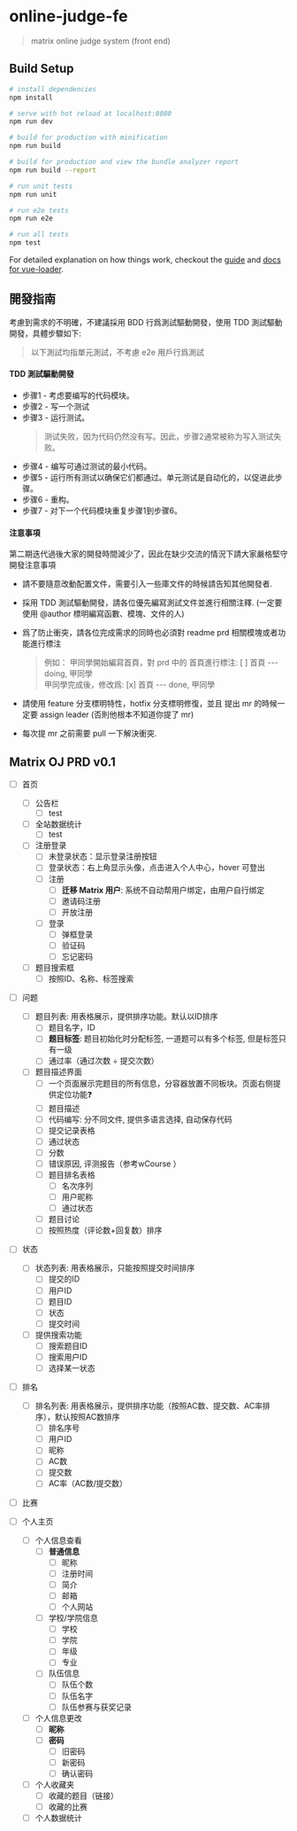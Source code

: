 # online-judge-fe

> matrix online judge system (front end)

## Build Setup

``` bash
# install dependencies
npm install

# serve with hot reload at localhost:8080
npm run dev

# build for production with minification
npm run build

# build for production and view the bundle analyzer report
npm run build --report

# run unit tests
npm run unit

# run e2e tests
npm run e2e

# run all tests
npm test
```

For detailed explanation on how things work, checkout the [guide](http://vuejs-templates.github.io/webpack/) and [docs for vue-loader](http://vuejs.github.io/vue-loader).

## 開發指南

考慮到需求的不明確，不建議採用 BDD 行爲測試驅動開發，使用 TDD 測試驅動開發，具體步驟如下:
> 以下測試均指單元測試，不考慮 e2e 用戶行爲測試

#### TDD 測試驅動開發

- 步骤1 - 考虑要编写的代码模块。
- 步骤2 - 写一个测试
- 步骤3 - 运行测试。
  > 测试失败，因为代码仍然没有写。因此，步骤2通常被称为写入测试失败。
- 步骤4 - 编写可通过测试的最小代码。
- 步骤5 - 运行所有测试以确保它们都通过。单元测试是自动化的，以促进此步骤。
- 步骤6 - 重构。
- 步骤7 - 对下一个代码模块重复步骤1到步骤6。

#### 注意事項

第二期迭代過後大家的開發時間減少了，因此在缺少交流的情況下請大家嚴格堅守開發注意事項

- 請不要隨意改動配置文件，需要引入一些庫文件的時候請告知其他開發者.
- 採用 TDD 測試驅動開發，請各位優先編寫測試文件並進行相關注釋. (一定要使用 @author 標明編寫函數、模塊、文件的人)
- 爲了防止衝突，請各位完成需求的同時也必須對 readme prd 相關模塊或者功能進行標注 

  > 例如： 甲同學開始編寫首頁，對 prd 中的 首頁進行標注: [ ] 首頁 --- doing, 甲同學  
  >       甲同學完成後，修改爲: [x] 首頁 --- done, 甲同學  

- 請使用 feature 分支標明特性，hotfix 分支標明修復，並且 提出 mr 的時候一定要 assign leader (否則他根本不知道你提了 mr)
- 每次提 mr 之前需要 pull 一下解決衝突.

## Matrix OJ PRD v0.1

- [ ] 首页
  - [ ] 公告栏
    - [ ] test
  - [ ] 全站数据统计
    - [ ] test
  - [ ] 注册登录
    - [ ] 未登录状态：显示登录注册按钮
    - [ ] 登录状态：右上角显示头像，点击进入个人中心，hover 可登出
    - [ ] 注册
      - [ ] **迁移 Matrix 用户**: 系统不自动帮用户绑定，由用户自行绑定
      - [ ] 邀请码注册
      - [ ] 开放注册
    - [ ] 登录
      - [ ] 弹框登录
      - [ ] 验证码
      - [ ] 忘记密码
  - [ ] 题目搜索框
      - [ ] 按照ID、名称、标签搜索

- [ ] 问题
  - [ ] 题目列表: 用表格展示，提供排序功能。默认以ID排序
    - [ ] 题目名字，ID
    - [ ] **题目标签**: 题目初始化时分配标签, 一道题可以有多个标签, 但是标签只有一级
    - [ ] 通过率（通过次数 ÷ 提交次数）
  - [ ] 题目描述界面
    - [ ] 一个页面展示完题目的所有信息，分容器放置不同板块。页面右侧提供定位功能❓
    - [ ] 题目描述
    - [ ] 代码编写: 分不同文件, 提供多语言选择, 自动保存代码
    - [ ] 提交记录表格
    - [ ] 通过状态
    - [ ] 分数
    - [ ] 错误原因, 评测报告（参考wCourse ）
    - [ ] 题目排名表格
      - [ ] 名次序列
      - [ ] 用户昵称
      - [ ] 通过状态
    - [ ] 题目讨论
    - [ ] 按照热度（评论数+回复数）排序

- [ ] 状态
  - [ ] 状态列表: 用表格展示，只能按照提交时间排序
    - [ ] 提交的ID
    - [ ] 用户ID
    - [ ] 题目ID
    - [ ] 状态
    - [ ] 提交时间
  - [ ] 提供搜索功能
    - [ ] 搜索题目ID
    - [ ] 搜索用户ID
    - [ ] 选择某一状态

- [ ] 排名
  - [ ] 排名列表: 用表格展示，提供排序功能（按照AC数、提交数、AC率排序），默认按照AC数排序
    - [ ] 排名序号
    - [ ] 用户ID
    - [ ] 昵称
    - [ ] AC数
    - [ ] 提交数
    - [ ] AC率（AC数/提交数）

- [ ] 比赛

- [ ] 个人主页
  - [ ] 个人信息查看
    - [ ] **普通信息**
      - [ ] 昵称
      - [ ] 注册时间
      - [ ] 简介
      - [ ] 邮箱
      - [ ] 个人网站
    - [ ] 学校/学院信息
      - [ ] 学校
      - [ ] 学院
      - [ ] 年级
      - [ ] 专业
    - [ ] 队伍信息
      - [ ] 队伍个数
      - [ ] 队伍名字
      - [ ] 队伍参赛与获奖记录
  - [ ] 个人信息更改
    - [ ] **昵称**
    - [ ] **密码**
      - [ ] 旧密码
      - [ ] 新密码
      - [ ] 确认密码
  - [ ] 个人收藏夹
    - [ ] 收藏的题目（链接）
    - [ ] 收藏的比赛
  - [ ] 个人数据统计
